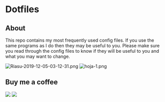 # Dotfiles
## About

This repo contains my most frequently used config files. If you use the same programs as I do then they may be useful to you. Please make sure you read through the config files to know if they will be useful to you and what you may want to change.

![Riasu-2019-12-05-03-12-31.png](https://i.postimg.cc/xdNgPWzB/Riasu-2019-12-05-03-12-31.png)
![hoja-1.png](https://i.postimg.cc/qR17fgd5/hoja-1.png)

## Buy me a coffee
<a href="https://www.paypal.me/zatiel"><img src="https://img.shields.io/badge/don-paypal-blue"></a> <a href="https://www.patreon.com/zatiel"><img src="https://img.shields.io/badge/don-patreon-ff69b4"> 
